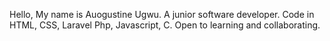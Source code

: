 Hello, My name is Auogustine Ugwu.
A junior software developer.
Code in HTML, CSS, Laravel Php, Javascript, C.
Open to learning and collaborating.

